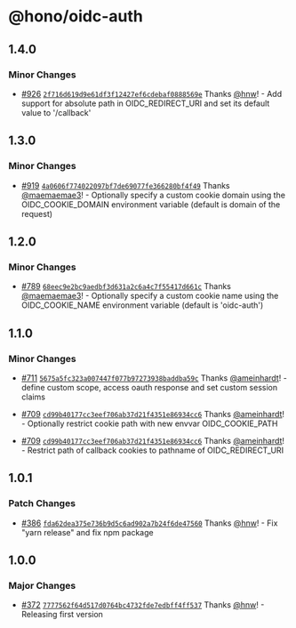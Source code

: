 # @hono/oidc-auth

## 1.4.0

### Minor Changes

- [#926](https://github.com/honojs/middleware/pull/926) [`2f716d619d9e61df3f12427ef6cdebaf0888569e`](https://github.com/honojs/middleware/commit/2f716d619d9e61df3f12427ef6cdebaf0888569e) Thanks [@hnw](https://github.com/hnw)! - Add support for absolute path in OIDC_REDIRECT_URI and set its default value to '/callback'

## 1.3.0

### Minor Changes

- [#919](https://github.com/honojs/middleware/pull/919) [`4a0606f774022097bf7de69077fe366280bf4f49`](https://github.com/honojs/middleware/commit/4a0606f774022097bf7de69077fe366280bf4f49) Thanks [@maemaemae3](https://github.com/maemaemae3)! - Optionally specify a custom cookie domain using the OIDC_COOKIE_DOMAIN environment variable (default is domain of the request)

## 1.2.0

### Minor Changes

- [#789](https://github.com/honojs/middleware/pull/789) [`68eec9e2bc9aedbf3d631a2c6a4c7f55417d661c`](https://github.com/honojs/middleware/commit/68eec9e2bc9aedbf3d631a2c6a4c7f55417d661c) Thanks [@maemaemae3](https://github.com/maemaemae3)! - Optionally specify a custom cookie name using the OIDC_COOKIE_NAME environment variable (default is 'oidc-auth')

## 1.1.0

### Minor Changes

- [#711](https://github.com/honojs/middleware/pull/711) [`5675a5fc323a007447f077b97273938baddba59c`](https://github.com/honojs/middleware/commit/5675a5fc323a007447f077b97273938baddba59c) Thanks [@ameinhardt](https://github.com/ameinhardt)! - define custom scope, access oauth response and set custom session claims

- [#709](https://github.com/honojs/middleware/pull/709) [`cd99b40177cc3eef706ab37d21f4351e86934cc6`](https://github.com/honojs/middleware/commit/cd99b40177cc3eef706ab37d21f4351e86934cc6) Thanks [@ameinhardt](https://github.com/ameinhardt)! - Optionally restrict cookie path with new envvar OIDC_COOKIE_PATH

- [#709](https://github.com/honojs/middleware/pull/709) [`cd99b40177cc3eef706ab37d21f4351e86934cc6`](https://github.com/honojs/middleware/commit/cd99b40177cc3eef706ab37d21f4351e86934cc6) Thanks [@ameinhardt](https://github.com/ameinhardt)! - Restrict path of callback cookies to pathname of OIDC_REDIRECT_URI

## 1.0.1

### Patch Changes

- [#386](https://github.com/honojs/middleware/pull/386) [`fda62dea375e736b9d5c6ad902a7b24f6de47560`](https://github.com/honojs/middleware/commit/fda62dea375e736b9d5c6ad902a7b24f6de47560) Thanks [@hnw](https://github.com/hnw)! - Fix "yarn release" and fix npm package

## 1.0.0

### Major Changes

- [#372](https://github.com/honojs/middleware/pull/372) [`7777562f64d517d0764bc4732fde7edbff4ff537`](https://github.com/honojs/middleware/commit/7777562f64d517d0764bc4732fde7edbff4ff537) Thanks [@hnw](https://github.com/hnw)! - Releasing first version
